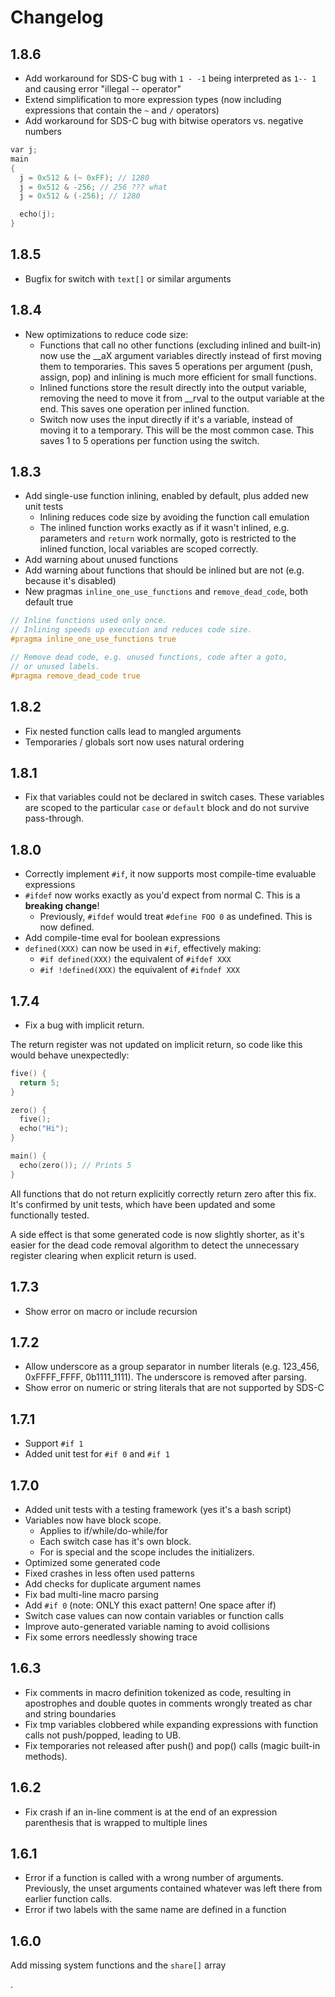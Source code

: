 # Changelog

## 1.8.6

- Add workaround for SDS-C bug with `1 - -1` being interpreted as `1-- 1` and 
  causing error "illegal -- operator"
- Extend simplification to more expression types 
  (now including expressions that contain the `~` and `/` operators)
- Add workaround for SDS-C bug with bitwise operators vs. negative numbers

```c
var j;
main
{
  j = 0x512 & (~ 0xFF); // 1280
  j = 0x512 & -256; // 256 ??? what
  j = 0x512 & (-256); // 1280

  echo(j);
}
```

## 1.8.5

- Bugfix for switch with `text[]` or similar arguments

## 1.8.4

- New optimizations to reduce code size:
  - Functions that call no other functions (excluding inlined and built-in)
    now use the __aX argument variables directly instead of first moving them
    to temporaries. This saves 5 operations per argument (push, assign, pop)
    and inlining is much more efficient for small functions.
  - Inlined functions store the result directly into the output variable, removing 
    the need to move it from __rval to the output variable at the end. This saves 
    one operation per inlined function.
  - Switch now uses the input directly if it's a variable, instead of moving it to
    a temporary. This will be the most common case. This saves 1 to 5 operations
    per function using the switch.

## 1.8.3

- Add single-use function inlining, enabled by default, plus added new unit tests
  - Inlining reduces code size by avoiding the function call emulation
  - The inlined function works exactly as if it wasn't inlined, e.g. parameters and `return` work
    normally, goto is restricted to the inlined function, local variables are scoped correctly.
- Add warning about unused functions
- Add warning about functions that should be inlined but are not (e.g. because it's disabled)
- New pragmas `inline_one_use_functions` and `remove_dead_code`, both default true

```c
// Inline functions used only once.
// Inlining speeds up execution and reduces code size. 
#pragma inline_one_use_functions true

// Remove dead code, e.g. unused functions, code after a goto,
// or unused labels.
#pragma remove_dead_code true
```

## 1.8.2

- Fix nested function calls lead to mangled arguments
- Temporaries / globals sort now uses natural ordering

## 1.8.1

- Fix that variables could not be declared in switch cases. 
  These variables are scoped to the particular `case` or `default` block and do not survive 
  pass-through.

## 1.8.0

- Correctly implement `#if`, it now supports most compile-time evaluable expressions
- `#ifdef` now works exactly as you'd expect from normal C. This is a **breaking change**!
  - Previously, `#ifdef` would treat `#define FOO 0` as undefined. This is now defined.
- Add compile-time eval for boolean expressions
- `defined(XXX)` can now be used in `#if`, effectively making:
	- `#if defined(XXX)` the equivalent of `#ifdef XXX`
	- `#if !defined(XXX)` the equivalent of `#ifndef XXX`

## 1.7.4

- Fix a bug with implicit return.

The return register was not updated on implicit return, 
so code like this would behave unexpectedly:

```c
five() { 
  return 5;
}

zero() { 
  five();
  echo("Hi");
}

main() {
  echo(zero()); // Prints 5
}
```

All functions that do not return explicitly correctly return zero after this fix. It's confirmed 
by unit tests, which have been updated and some functionally tested.

A side effect is that some generated code is now slightly shorter, as it's easier for the dead 
code removal algorithm to detect the unnecessary register clearing when explicit return is used.

## 1.7.3

- Show error on macro or include recursion

## 1.7.2

- Allow underscore as a group separator in number literals (e.g. 123_456, 0xFFFF_FFFF, 0b1111_1111).
  The underscore is removed after parsing.
- Show error on numeric or string literals that are not supported by SDS-C

## 1.7.1

- Support `#if 1`
- Added unit test for `#if 0` and `#if 1`

## 1.7.0

- Added unit tests with a testing framework (yes it's a bash script)
- Variables now have block scope. 
  - Applies to if/while/do-while/for
  - Each switch case has it's own block.
  - For is special and the scope includes the initializers.
- Optimized some generated code
- Fixed crashes in less often used patterns
- Add checks for duplicate argument names
- Fix bad multi-line macro parsing
- Add `#if 0` (note: ONLY this exact pattern! One space after if)
- Switch case values can now contain variables or function calls
- Improve auto-generated variable naming to avoid collisions
- Fix some errors needlessly showing trace

## 1.6.3

- Fix comments in macro definition tokenized as code, resulting in apostrophes and double quotes
  in comments wrongly treated as char and string boundaries
- Fix tmp variables clobbered while expanding expressions with function calls not push/popped, leading to UB. 
- Fix temporaries not released after push() and pop() calls (magic built-in methods).

## 1.6.2

- Fix crash if an in-line comment is at the end of an expression parenthesis that is wrapped to multiple lines

## 1.6.1

- Error if a function is called with a wrong number of arguments.
  Previously, the unset arguments contained whatever was left there
  from earlier function calls.
- Error if two labels with the same name are defined in a function

## 1.6.0

Add missing system functions and the `share[]` array

.
